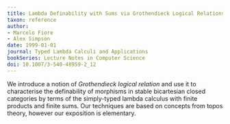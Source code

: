 ```yaml
---
title: Lambda Definability with Sums via Grothendieck Logical Relations
taxon: reference
author:
- Marcelo Fiore
- Alex Simpson
date: 1999-01-01
journal: Typed Lambda Calculi and Applications
bookSeries: Lecture Notes in Computer Science
doi: 10.1007/3-540-48959-2_12
---
```


We introduce a notion of *Grothendieck logical relation* and use it to characterise the definability of morphisms in stable bicartesian closed categories by terms of the simply-typed lambda calculus with finite products and finite sums. Our techniques are based on concepts from topos theory, however our exposition is elementary.
